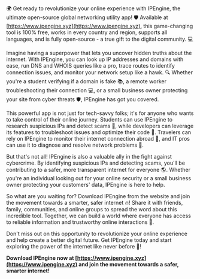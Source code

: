 🌍 Get ready to revolutionize your online experience with IPEngine, the ultimate open-source global networking utility app! 🛡️ Available at [https://www.ipengine.xyz](https://www.ipengine.xyz), this game-changing tool is 100% free, works in every country and region, supports all languages, and is fully open-source - a true gift to the digital community. 💻

Imagine having a superpower that lets you uncover hidden truths about the internet. With IPEngine, you can look up IP addresses and domains with ease, run DNS and WHOIS queries like a pro, trace routes to identify connection issues, and monitor your network setup like a hawk. 🔍 Whether you're a student verifying if a domain is fake 📚, a remote worker troubleshooting their connection 💻, or a small business owner protecting your site from cyber threats 🛡️, IPEngine has got you covered.

This powerful app is not just for tech-savvy folks; it's for anyone who wants to take control of their online journey. Students can use IPEngine to research suspicious IPs and detect scams 👀, while developers can leverage its features to troubleshoot issues and optimize their code 🚀. Travelers can rely on IPEngine to monitor their internet connection abroad 💺, and IT pros can use it to diagnose and resolve network problems 🔧.

But that's not all! IPEngine is also a valuable ally in the fight against cybercrime. By identifying suspicious IPs and detecting scams, you'll be contributing to a safer, more transparent internet for everyone 🌎. Whether you're an individual looking out for your online security or a small business owner protecting your customers' data, IPEngine is here to help.

So what are you waiting for? Download IPEngine from the website and join the movement towards a smarter, safer internet 🔥! Share it with friends, family, communities, and online groups to spread the word about this incredible tool. Together, we can build a world where everyone has access to reliable information and trustworthy online interactions 🌟.

Don't miss out on this opportunity to revolutionize your online experience and help create a better digital future. Get IPEngine today and start exploring the power of the internet like never before 🔮!

**Download IPEngine now at [https://www.ipengine.xyz](https://www.ipengine.xyz) and join the movement towards a safer, smarter internet!**